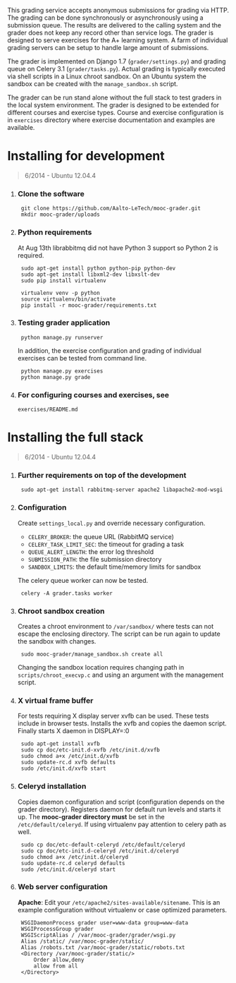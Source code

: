This grading service accepts anonymous submissions for grading via HTTP. The
grading can be done synchronously or asynchronously using a submission queue.
The results are delivered to the calling system and the grader does not keep
any record other than service logs. The grader is designed to serve exercises
for the A+ learning system. A farm of individual grading servers can be setup
to handle large amount of submissions.

The grader is implemented on Django 1.7 (`grader/settings.py`)
and grading queue on Celery 3.1 (`grader/tasks.py`). Actual grading is
typically executed via shell scripts in a Linux chroot sandbox.
On an Ubuntu system the sandbox can be created with the `manage_sandbox.sh`
script.

The grader can be run stand alone without the full stack to test graders
in the local system environment. The grader is designed to be extended for
different courses and exercise types. Course and exercise configuration is
in `exercises` directory where exercise documentation and examples are
available.

Installing for development
==========================

> 6/2014 - Ubuntu 12.04.4

1. ### Clone the software

		git clone https://github.com/Aalto-LeTech/mooc-grader.git
		mkdir mooc-grader/uploads

2. ### Python requirements

	At Aug 13th librabbitmq did not have Python 3 support so Python 2 is
	required.

		sudo apt-get install python python-pip python-dev
		sudo apt-get install libxml2-dev libxslt-dev
		sudo pip install virtualenv

		virtualenv venv -p python
		source virtualenv/bin/activate
		pip install -r mooc-grader/requirements.txt

3. ### Testing grader application

		python manage.py runserver

	In addition, the exercise configuration and grading of individual
	exercises can be tested from command line.

		python manage.py exercises
		python manage.py grade

4. ### For configuring courses and exercises, see

	`exercises/README.md`

Installing the full stack
=========================

> 6/2014 - Ubuntu 12.04.4

1. ### Further requirements on top of the development

		sudo apt-get install rabbitmq-server apache2 libapache2-mod-wsgi

2. ### Configuration

	Create `settings_local.py` and override necessary configuration.

	* `CELERY_BROKER`: the queue URL (RabbitMQ service)
	* `CELERY_TASK_LIMIT_SEC`: the timeout for grading a task
	* `QUEUE_ALERT_LENGTH`: the error log threshold
	* `SUBMISSION_PATH`: the file submission directory
	* `SANDBOX_LIMITS`: the default time/memory limits for sandbox

	The celery queue worker can now be tested.

		celery -A grader.tasks worker

3. ### Chroot sandbox creation

	Creates a chroot environment to `/var/sandbox/` where tests
	can not escape the enclosing directory. The script can be run
	again to update the sandbox with changes.

		sudo mooc-grader/manage_sandbox.sh create all

	Changing the sandbox location requires changing path in
	`scripts/chroot_execvp.c` and using an argument with the
	management script.

5. ### X virtual frame buffer

	For tests requiring X display server xvfb can be used. These
	tests include in browser tests. Installs the xvfb and copies
	the daemon script. Finally starts X daemon in DISPLAY=:0

		sudo apt-get install xvfb
		sudo cp doc/etc-init.d-xvfb /etc/init.d/xvfb
		sudo chmod a+x /etc/init.d/xvfb
		sudo update-rc.d xvfb defaults
		sudo /etc/init.d/xvfb start

6. ### Celeryd installation

	Copies daemon configuration and script (configuration
	depends on the grader directory). Registers daemon
	for default run levels and starts it up. The **mooc-grader
	directory must** be set in the `/etc/default/celeryd`.
	If using virtualenv pay attention to celery path as well.

		sudo cp doc/etc-default-celeryd /etc/default/celeryd
		sudo cp doc/etc-init.d-celeryd /etc/init.d/celeryd
		sudo chmod a+x /etc/init.d/celeryd
		sudo update-rc.d celeryd defaults
		sudo /etc/init.d/celeryd start

7. ### Web server configuration

	__Apache__: Edit your `/etc/apache2/sites-available/sitename`.
	This is an example configuration without virtualenv or case
	optimized parameters.

		WSGIDaemonProcess grader user=www-data group=www-data
		WSGIProcessGroup grader
		WSGIScriptAlias / /var/mooc-grader/grader/wsgi.py
		Alias /static/ /var/mooc-grader/static/
		Alias /robots.txt /var/mooc-grader/static/robots.txt
		<Directory /var/mooc-grader/static/>
			Order allow,deny
			allow from all
		</Directory>
